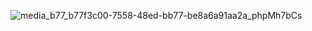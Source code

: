 ![media_b77_b77f3c00-7558-48ed-bb77-be8a6a91aa2a_phpMh7bCs](https://user-images.githubusercontent.com/28144917/146252569-f604be53-6e1c-4a41-bba6-f718c7a893f2.png)
